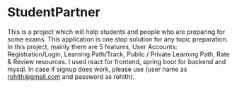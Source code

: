 # StudentPartner
This is a project which will help students and people who are preparing for some exams. This application is one stop solution for any topic preparation. In this project, mainly there are 5 features, User Accounts: Registration/Login, Learning Path/Track, Public / Private Learning Path, Rate & Review resources. I used react for frontend, spring boot for backend and mysql. In case if signup does work, please use (user name as rohith@gmail.com and password as rohith).
